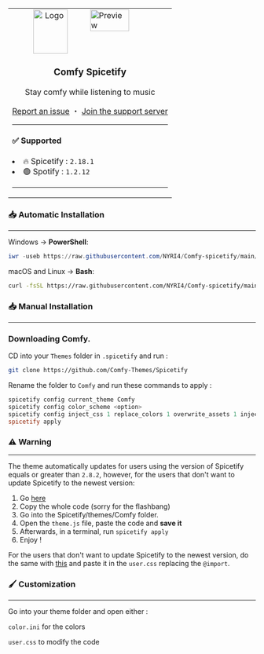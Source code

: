 <table>
  <tr>
    <td>
      <img align="right" src="https://comfy-themes.github.io/Spicetify/Comfy/preview/preview.png" alt="Preview" width="50%">
      <div align="center">
        <img align="center" src="https://i.imgur.com/gWx75QA.png" alt="Logo" width="70" height="90">
        <h3 align="center">Comfy Spicetify</h3>
        <p align="center">Stay comfy while listening to music</p>
        <a href="https://github.com/Comfy-Themes/Spicetify/issues">Report an issue</a> ・ <a href="https://discord.gg/comfy-camp-811203761619337259">Join the support server</a>
      </div>
      <hr>
      <h4> ✅ Supported</h4>
        <li>🔥 Spicetify : <code>2.18.1</code></li>
        <li>🟢 Spotify : <code>1.2.12</code></li>
      <hr>
    </td>
  </tr>
</table>




### 📥 Automatic Installation

---

Windows -> **PowerShell**:

```powershell
iwr -useb https://raw.githubusercontent.com/NYRI4/Comfy-spicetify/main/install.ps1 | iex
```

macOS and Linux -> **Bash**:

```bash
curl -fsSL https://raw.githubusercontent.com/NYRI4/Comfy-spicetify/main/install.sh | sh
```

### 📥 Manual Installation

---

### Downloading Comfy.

CD into your `Themes` folder in `.spicetify` and run :

```sh
git clone https://github.com/Comfy-Themes/Spicetify
```

Rename the folder to `Comfy` and run these commands to apply :

```powershell
spicetify config current_theme Comfy
spicetify config color_scheme <option>
spicetify config inject_css 1 replace_colors 1 overwrite_assets 1 inject_theme_js 1
spicetify apply
```

### ⚠️️ Warning

---

The theme automatically updates for users using the version of Spicetify equals or greater than `2.8.2`, however, for the users that don't want to update Spicetify to the newest version:

1. Go [here](https://comfy-themes.github.io/Spicetify/Comfy/theme.script.js)
2. Copy the whole code (sorry for the flashbang)
3. Go into the Spicetify/themes/Comfy folder.
4. Open the `theme.js` file, paste the code and **save it**
5. Afterwards, in a terminal, run `spicetify apply`
6. Enjoy !

For the users that don't want to update Spicetify to the newest version, do the same with [this](https://comfy-themes.github.io/Spicetify/Comfy/app.css) and paste it in the `user.css` replacing the `@import`.

### 🖌️ Customization

---

Go into your theme folder and open either :

`color.ini` for the colors

`user.css` to modify the code
